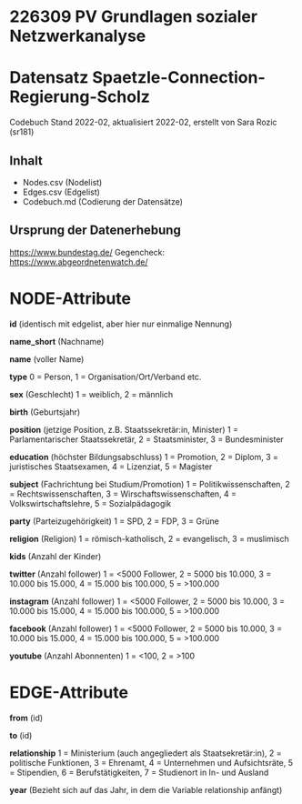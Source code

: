 # 226309 PV Grundlagen sozialer Netzwerkanalyse

# Datensatz Spaetzle-Connection-Regierung-Scholz
Codebuch Stand 2022-02, aktualisiert 2022-02,
erstellt von Sara Rozic (sr181)

## Inhalt
- Nodes.csv (Nodelist)
- Edges.csv (Edgelist)
- Codebuch.md (Codierung der Datensätze)

## Ursprung der Datenerhebung
https://www.bundestag.de/
Gegencheck: https://www.abgeordnetenwatch.de/

# NODE-Attribute

**id** 
(identisch mit edgelist, aber hier nur einmalige Nennung)

**name_short** 
(Nachname)

**name** 
(voller Name)

**type**
0 = Person,
1 = Organisation/Ort/Verband etc.

**sex** 
(Geschlecht)
1 = weiblich, 
2 = männlich

**birth** 
(Geburtsjahr)

**position** 
(jetzige Position, z.B. Staatssekretär:in, Minister)
1 = Parlamentarischer Staatssekretär,
2 = Staatsminister,
3 = Bundesminister

**education** 
(höchster Bildungsabschluss)
1 = Promotion,
2 = Diplom,
3 = juristisches Staatsexamen,
4 = Lizenziat,
5 = Magister

**subject** 
(Fachrichtung bei Studium/Promotion)
1 = Politikwissenschaften,
2 = Rechtswissenschaften,
3 = Wirschaftswissenschaften,
4 = Volkswirtschaftslehre,
5 = Sozialpädagogik

**party** 
(Parteizugehörigkeit)
1 = SPD,
2 = FDP,
3 = Grüne

**religion** 
(Religion)
1 = römisch-katholisch,
2 = evangelisch,
3 = muslimisch

**kids** 
(Anzahl der Kinder)

**twitter** 
(Anzahl follower)
1 = <5000 Follower,
2 = 5000 bis 10.000,
3 = 10.000 bis 15.000,
4 = 15.000 bis 100.000,
5 = >100.000

**instagram** 
(Anzahl follower)
1 = <5000 Follower,
2 = 5000 bis 10.000,
3 = 10.000 bis 15.000,
4 = 15.000 bis 100.000,
5 = >100.000

**facebook** 
(Anzahl follower)
1 = <5000 Follower,
2 = 5000 bis 10.000,
3 = 10.000 bis 15.000,
4 = 15.000 bis 100.000,
5 = >100.000

**youtube** 
(Anzahl Abonnenten)
1 = <100,
2 = >100


# EDGE-Attribute

**from**
(id)

**to**
(id)

**relationship**
1 = Ministerium (auch angegliedert als Staatsekretär:in),
2 = politische Funktionen,
3 = Ehrenamt,
4 = Unternehmen und Aufsichtsräte,
5 = Stipendien,
6 = Berufstätigkeiten,
7 = Studienort in In- und Ausland

**year** 
(Bezieht sich auf das Jahr, in dem die Variable relationship anfängt)

##
